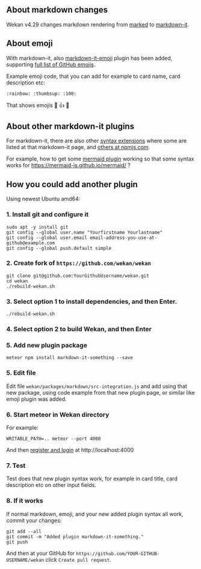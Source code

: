 ## About markdown changes

Wekan v4.29 changes markdown rendering from [marked](https://github.com/markedjs/marked) to [markdown-it](https://github.com/markdown-it/markdown-it).

## About emoji

With markdown-it, also [markdown-it-emoji](https://github.com/markdown-it/markdown-it-emoji) plugin has been added, supporting [full list of GitHub emojis](https://github.com/markdown-it/markdown-it-emoji/blob/master/lib/data/full.json).

Example emoji code, that you can add for example to card name, card description etc:
```
:rainbow: :thumbsup: :100:
```
That shows emojis :rainbow: :thumbsup: :100:

## About other markdown-it plugins

For markdown-it, there are also other [syntax extensions](https://github.com/markdown-it/markdown-it#syntax-extensions) where some are listed at that markdown-it page, and [others at npmjs.com](https://www.npmjs.org/browse/keyword/markdown-it-plugin).

For example, how to get some [mermaid plugin](https://www.npmjs.com/search?q=markdown-it-mermaid) working so that some syntax works for https://mermaid-js.github.io/mermaid/ ?

## How you could add another plugin

Using newest Ubuntu amd64:

### 1. Install git and configure it
```
sudo apt -y install git
git config --global user.name "Yourfirstname Yourlastname"
git config --global user.email email-address-you-use-at-github@example.com
git config --global push.default simple
```

### 2. Create fork of `https://github.com/wekan/wekan`
```
git clone git@github.com:YourGithubUsername/wekan.git
cd wekan
./rebuild-wekan.sh
```
### 3. Select option 1 to install dependencies, and then Enter.
```
./rebuild-wekan.sh
```
### 4. Select option 2 to build Wekan, and then Enter

### 5. Add new plugin package
```
meteor npm install markdown-it-something --save
```
### 5. Edit file

Edit file `wekan/packages/markdown/src-integration.js` and add using that new package, using code example from that new plugin page, or similar like emoji plugin was added.

### 6. Start meteor in Wekan directory

For example:
```
WRITABLE_PATH=.. meteor --port 4000
```
And then [register and login](Adding-users) at http://localhost:4000


### 7. Test

Test does that new plugin syntax work, for example in card title, card description etc on other input fields.

### 8. If it works

If normal markdown, emoji, and your new added plugin syntax all work, commit your changes:
```
git add --all
git commit -m "Added plugin markdown-it-something."
git push
```
And then at your GitHub for `https://github.com/YOUR-GITHUB-USERNAME/wekan` click `Create pull request`.


